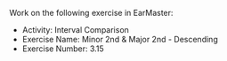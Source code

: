 Work on the following exercise in EarMaster:
- Activity: Interval Comparison
- Exercise Name: Minor 2nd & Major 2nd - Descending
- Exercise Number: 3.15
